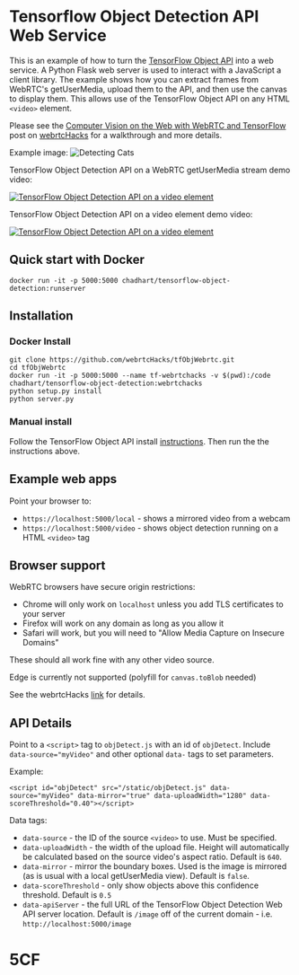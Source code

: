 # Tensorflow Object Detection API Web Service

This is an example of how to turn the [TensorFlow Object API](https://github.com/tensorflow/models/tree/master/research/object_detection) into a web service. 
A Python Flask web server is used to interact with a JavaScript a client library. 
The example shows how you can extract frames from WebRTC's getUserMedia, upload them to the API, and then use the canvas to display them.
This allows use of the TensorFlow Object API on any HTML `<video>` element.

Please see the [Computer Vision on the Web with WebRTC and TensorFlow](https://webrtchacks.com/webrtc-cv-tensorflow/) post on 
[webrtcHacks](https://webrtchacks.com) for a walkthrough and more details.

Example image:
![Detecting Cats](https://webrtchacks.com/wp-content/uploads/2017/12/intro-graphic-3.png)

TensorFlow Object Detection API on a WebRTC getUserMedia stream demo video:

[![TensorFlow Object Detection API on a video element](https://img.youtube.com/vi/vzTXW0hGINM/0.jpg)](https://www.youtube.com/watch?v=vzTXW0hGINM)


TensorFlow Object Detection API on a video element demo video:

[![TensorFlow Object Detection API on a video element](https://img.youtube.com/vi/rNkb9vlW2QY/0.jpg)](https://www.youtube.com/watch?v=rNkb9vlW2QY)


## Quick start with Docker
```$xslt
docker run -it -p 5000:5000 chadhart/tensorflow-object-detection:runserver
```

## Installation
### Docker Install

```$xslt
git clone https://github.com/webrtcHacks/tfObjWebrtc.git
cd tfObjWebrtc
docker run -it -p 5000:5000 --name tf-webrtchacks -v $(pwd):/code chadhart/tensorflow-object-detection:webrtchacks
python setup.py install
python server.py
```

### Manual install

Follow the TensorFlow Object API install [instructions](https://github.com/tensorflow/models/blob/master/research/object_detection/g3doc/installation.md).
Then run the the instructions above.

## Example web apps

Point your browser to:
- `https://localhost:5000/local` - shows a mirrored video from a webcam
- `https://localhost:5000/video` - shows object detection running on a HTML `<video>` tag

## Browser support

WebRTC browsers have secure origin restrictions: 
- Chrome will only work on `localhost` unless you add TLS certificates to your server
- Firefox will work on any domain as long as you allow it
- Safari will work, but you will need to "Allow Media Capture on Insecure Domains" 

These should all work fine with any other video source.


Edge is currently not supported (polyfill for `canvas.toBlob` needed)

See the webrtcHacks [link](https://webrtchacks.com/webrtc-cv-tensorflow/) for details.

## API Details

Point to a `<script>` tag to `objDetect.js` with an id of `objDetect`. Include `data-source="myVideo"` and other optional `data-` tags to set parameters.

Example:
```$xslt
<script id="objDetect" src="/static/objDetect.js" data-source="myVideo" data-mirror="true" data-uploadWidth="1280" data-scoreThreshold="0.40"></script>
```

Data tags:

- `data-source` - the ID of the source `<video>` to use. Must be specified.
- `data-uploadWidth` - the width of the upload file. Height will automatically be calculated based on the source video's aspect ratio. Default is `640`.
- `data-mirror` - mirror the boundary boxes. Used is the image is mirrored (as is usual with a local getUserMedia view). Default is `false`.
- `data-scoreThreshold` - only show objects above this confidence threshold. Default is `0.5`
 - `data-apiServer` - the full URL of the TensorFlow Object Detection Web API server location. Default is `/image` off of the current domain - 
 i.e. `http://localhost:5000/image`


# 5CF

